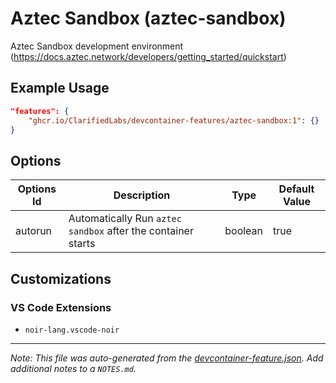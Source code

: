 
# Aztec Sandbox (aztec-sandbox)

Aztec Sandbox development environment (https://docs.aztec.network/developers/getting_started/quickstart)

## Example Usage

```json
"features": {
    "ghcr.io/ClarifiedLabs/devcontainer-features/aztec-sandbox:1": {}
}
```

## Options

| Options Id | Description | Type | Default Value |
|-----|-----|-----|-----|
| autorun | Automatically Run `aztec sandbox` after the container starts | boolean | true |

## Customizations

### VS Code Extensions

- `noir-lang.vscode-noir`



---

_Note: This file was auto-generated from the [devcontainer-feature.json](https://github.com/ClarifiedLabs/devcontainer-features/blob/main/src/aztec-sandbox/devcontainer-feature.json).  Add additional notes to a `NOTES.md`._
